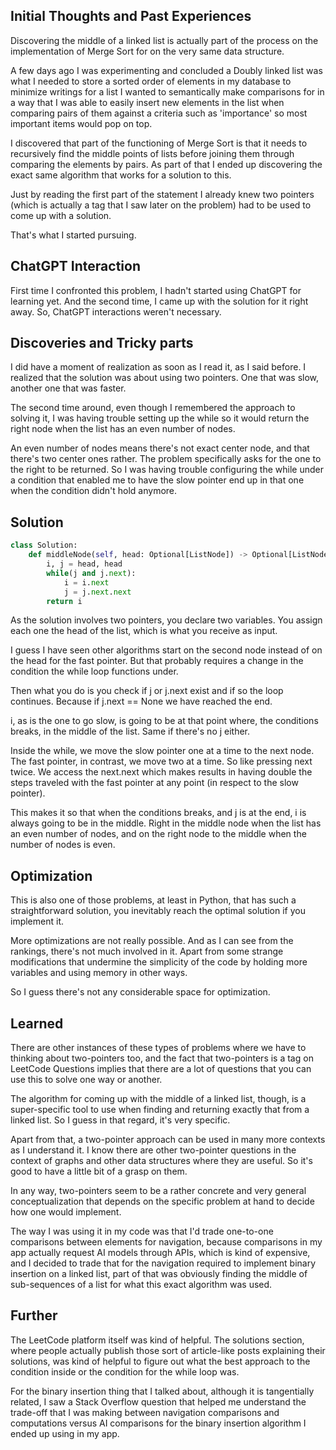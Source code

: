 ## Initial Thoughts and Past Experiences

Discovering the middle of a linked list is actually part of the process on the implementation of Merge Sort for on the very same data structure.

A few days ago I was experimenting and concluded a Doubly linked list was what I needed to store a sorted order of elements in my database to minimize writings for a list I wanted to semantically make comparisons for in a way that I was able to easily insert new elements in the list when comparing pairs of them against a criteria such as 'importance' so most important items would pop on top.

I discovered that part of the functioning of Merge Sort is that it needs to recursively find the middle points of lists before joining them through comparing the elements by pairs. As part of that I ended up discovering the exact same algorithm that works for a solution to this.

Just by reading the first part of the statement I already knew two pointers (which is actually a tag that I saw later on the problem) had to be used to come up with a solution. 

That's what I started pursuing.

## ChatGPT Interaction

First time I confronted this problem, I hadn't started using ChatGPT for learning yet. And the second time, I came up with the solution for it right away. So, ChatGPT interactions weren't necessary.
## Discoveries and Tricky parts

I did have a moment of realization as soon as I read it, as I said before. I realized that the solution was about using two pointers. One that was slow, another one that was faster.

The second time around, even though I remembered the approach to solving it, I was having trouble setting up the while so it would return the right node when the list has an even number of nodes.

An even number of nodes means there's not exact center node, and that there's two center ones rather. The problem specifically asks for the one to the right to be returned. So I was having trouble configuring the while under a condition that enabled me to have the slow pointer end up in that one when the condition didn't hold anymore.

## Solution

```python
class Solution:
    def middleNode(self, head: Optional[ListNode]) -> Optional[ListNode]:
        i, j = head, head
        while(j and j.next):
            i = i.next
            j = j.next.next
        return i
```

As the solution involves two pointers, you declare two variables. You assign each one the head of the list, which is what you receive as input.

I guess I have seen other algorithms start on the second node instead of on the head for the fast pointer. But that probably requires a change in the condition the while loop functions under.

Then what you do is you check if j or j.next exist and if so the loop continues. Because if j.next == None we have reached the end.

i, as is the one to go slow, is going to be at that point where, the conditions breaks, in the middle of the list. Same if there's no j either.

Inside the while, we move the slow pointer one at a time to the next node. The fast pointer, in contrast, we move two at a time. So like pressing next twice. We access the next.next which makes results in having double the steps traveled with the fast pointer at any point (in respect to the slow pointer).

This makes it so that when the conditions breaks, and j is at the end, i is always going to be in the middle. Right in the middle node when the list has an even number of nodes, and on the right node to the middle when the number of nodes is even.

## Optimization

This is also one of those problems, at least in Python, that has such a straightforward solution, you inevitably reach the optimal solution if you implement it.

More optimizations are not really possible. And as I can see from the rankings, there's not much involved in it. Apart from some strange modifications that undermine the simplicity of the code by holding more variables and using memory in other ways.

So I guess there's not any considerable space for optimization.
## Learned

There are other instances of these types of problems where we have to thinking about two-pointers too, and the fact that two-pointers is a tag on LeetCode Questions implies that there are a lot of questions that you can use this to solve one way or another.

The algorithm for coming up with the middle of a linked list, though, is a super-specific tool to use when finding and returning exactly that from a linked list. So I guess in that regard, it's very specific.

Apart from that, a two-pointer approach can be used in many more contexts as I understand it. I know there are other two-pointer questions in the context of graphs and other data structures where they are useful. So it's good to have a little bit of a grasp on them.

In any way, two-pointers seem to be a rather concrete and very general conceptualization that depends on the specific problem at hand to decide how one would implement.

The way I was using it in my code was that I'd trade one-to-one comparisons between elements for navigation, because comparisons in my app actually request AI models through APIs, which is kind of expensive, and I decided to trade that for the navigation required to implement binary insertion on a linked list, part of that was obviously finding the middle of sub-sequences of a list for what this exact algorithm was used.
## Further

The LeetCode platform itself was kind of helpful. The solutions section, where people actually publish those sort of article-like posts explaining their solutions, was kind of helpful to figure out what the best approach to the condition inside or the condition for the while loop was. 

For the binary insertion thing that I talked about, although it is tangentially related, I saw a Stack Overflow question that helped me understand the trade-off that I was making between navigation comparisons and computations versus AI comparisons for the binary insertion algorithm I ended up using in my app.